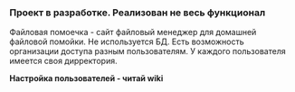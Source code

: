 <h3 collor="red">Проект в разработке. Реализован не весь функционал</h3>

Файловая помоечка - сайт файловый менеджер для домашней файловой помойки.
Не используется БД.
Есть возможность организации доступа разным пользователям.
У каждого пользователя имеется своя дирректория.

<b>Настройка пользователей - читай wiki</b>
